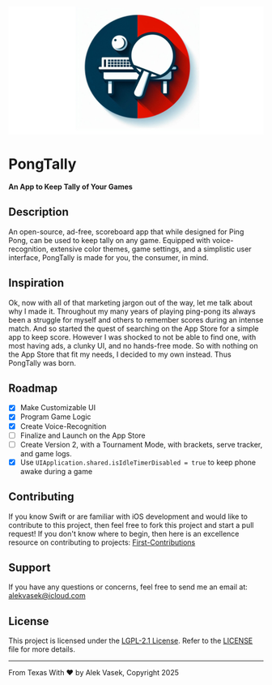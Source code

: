 ![PongTallyLogo](https://github.com/alekthegenius/Pong-Tally/blob/main/pong-tally-repo-logo.png)
# PongTally
**An App to Keep Tally of Your Games**

## Description

An open-source, ad-free, scoreboard app that while designed for Ping Pong, can be used to keep tally on any game. Equipped with voice-recognition, extensive color themes, game settings, and a simplistic user interface, PongTally is made for you, the consumer, in mind.

## Inspiration

Ok, now with all of that marketing jargon out of the way, let me talk about why I made it. Throughout my many years of playing ping-pong its always been a struggle for myself and others to remember scores during an intense match. And so started the quest of searching on the App Store for a simple app to keep score. However I was shocked to not be able to find one, with most having ads, a clunky UI, and no hands-free mode. So with nothing on the App Store that fit my needs, I decided to my own instead. Thus PongTally was born.

## Roadmap

 - [x] Make Customizable UI
 - [x] Program Game Logic
 - [X] Create Voice-Recognition
 - [ ] Finalize and Launch on the App Store
 - [ ] Create Version 2, with a Tournament Mode, with brackets, serve tracker, and game logs.
 - [x] Use `UIApplication.shared.isIdleTimerDisabled = true` to keep phone awake during a game

## Contributing

If you know Swift or are familiar with iOS development and would like to contribute to this project, then feel free to fork this project and start a pull request! If you don't know where to begin, then here is an excellence resource on contributing to projects: [First-Contributions](https://github.com/firstcontributions/first-contributions)

## Support
If you have any questions or concerns, feel free to send me an email at: alekvasek@icloud.com

## License
This project is licensed under the [LGPL-2.1 License](https://www.gnu.org/licenses/old-licenses/lgpl-2.1.html). Refer to the [LICENSE](LICENSE) file for more details.

---
From Texas With ❤️ by Alek Vasek, Copyright 2025
